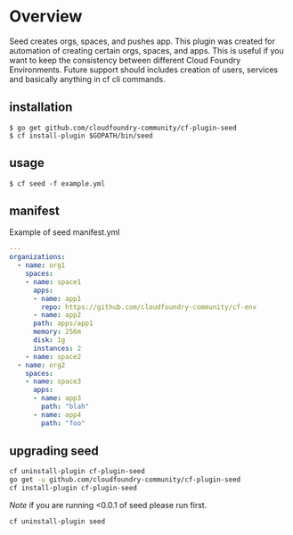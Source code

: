 # Overview

Seed creates orgs, spaces, and pushes app. This plugin was created for automation of creating certain orgs, spaces, and apps. This is useful if you want to keep the consistency between different Cloud Foundry Environments. Future support should includes creation of users, services and basically anything in cf cli commands.

## installation

```
$ go get github.com/cloudfoundry-community/cf-plugin-seed
$ cf install-plugin $GOPATH/bin/seed
```

## usage

```
$ cf seed -f example.yml
```

## manifest

Example of seed manifest.yml

```yaml
---
organizations:
  - name: org1
    spaces:
    - name: space1
      apps:
      - name: app1
        repo: https://github.com/cloudfoundry-community/cf-env
      - name: app2
      path: apps/app1
      memory: 256m
      disk: 1g
      instances: 2
    - name: space2
  - name: org2
    spaces:
    - name: space3
      apps:
      - name: app3
        path: "blah"
      - name: app4
        path: "foo"

```

## upgrading seed

```bash
cf uninstall-plugin cf-plugin-seed
go get -u github.com/cloudfoundry-community/cf-plugin-seed
cf install-plugin cf-plugin-seed
```

*Note* if you are running <0.0.1 of seed please run first.

```
cf uninstall-plugin seed
```
